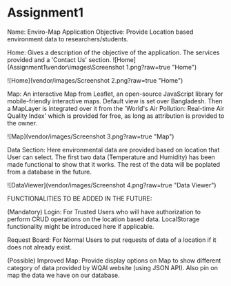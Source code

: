 # Assignment1
Name: Enviro-Map
Application Objective: Provide Location based environment data to researchers/students.

Home: Gives a description of the objective of the application. The services provided and a 'Contact Us' section.
![Home](Assignment1\vendor\images\Screenshot 1.png?raw=true "Home")

![Home](vendor/images/Screenshot 2.png?raw=true "Home")

Map: An interactive Map from Leaflet, an open-source JavaScript library for mobile-friendly interactive maps. Default view is set over Bangladesh. Then a MapLayer is integrated over it from the 'World's Air Pollution: Real-time Air Quality Index' which is provided for free, as long as attribution is provided to the owner.

![Map](vendor/images/Screenshot 3.png?raw=true "Map")

Data Section: Here environmental data are provided based on location that User can select. The first two data (Temperature and Humidity) has been made functional to show that it works. The rest of the data will be poplated from a database in the future.

![DataViewer](vendor/images/Screenshot 4.png?raw=true "Data Viewer")

FUNCTIONALITIES TO BE ADDED IN THE FUTURE:

(Mandatory)
Login: For Trusted Users who will have authorization to perform CRUD operations on the location based data. LocalStorage functionality might be introduced here if applicable.


Request Board: For Normal Users to put requests of data of a location if it does not already exist.

(Possible)
Improved Map: Provide display options on Map to show different category of data provided by WQAI website (using JSON API). 
Also pin on map the data we have on our database.